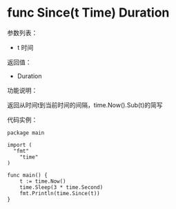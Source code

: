 # func Since(t Time) Duration

参数列表：

- t 时间

返回值：

- Duration

功能说明：

返回从时间t到当前时间的间隔，time.Now().Sub(t)的简写

代码实例：

    package main
    
    import (
      "fmt"
    	"time"
    )
    
    func main() {
    	t := time.Now()
    	time.Sleep(3 * time.Second)
    	fmt.Println(time.Since(t))
    }
